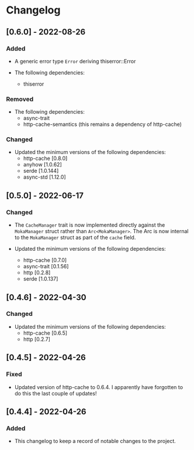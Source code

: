 # Changelog

## [0.6.0] - 2022-08-26

### Added

- A generic error type `Error` deriving thiserror::Error

- The following dependencies:
  - thiserror

### Removed

- The following dependencies:
  - async-trait
  - http-cache-semantics (this remains a dependency of http-cache)

### Changed

- Updated the minimum versions of the following dependencies:
  - http-cache [0.8.0]
  - anyhow [1.0.62]
  - serde [1.0.144]
  - async-std [1.12.0]

## [0.5.0] - 2022-06-17

### Changed

- The `CacheManager` trait is now implemented directly against the `MokaManager` struct rather than `Arc<MokaManager>`. The Arc is now internal to the `MokaManager` struct as part of the `cache` field.

- Updated the minimum versions of the following dependencies:
  - http-cache [0.7.0]
  - async-trait [0.1.56]
  - http [0.2.8]
  - serde [1.0.137]

## [0.4.6] - 2022-04-30

### Changed

- Updated the minimum versions of the following dependencies:
  - http-cache [0.6.5]
  - http [0.2.7]

## [0.4.5] - 2022-04-26

### Fixed

- Updated version of http-cache to 0.6.4. I apparently have forgotten to do this the last couple of updates!

## [0.4.4] - 2022-04-26

### Added

- This changelog to keep a record of notable changes to the project.
